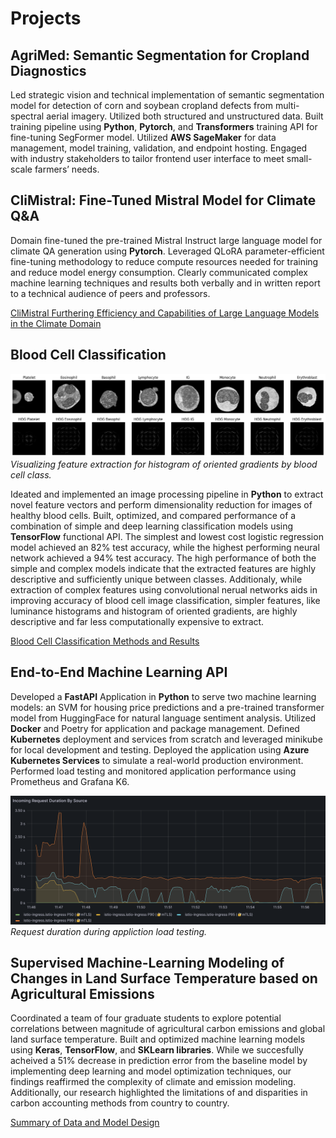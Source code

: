 # Projects

## AgriMed: Semantic Segmentation for Cropland Diagnostics

Led strategic vision and technical implementation of semantic segmentation model for detection of corn and soybean cropland defects from multi-spectral aerial imagery. Utilized both structured and unstructured data. Built training pipeline using **Python**, **Pytorch**, and **Transformers** training API for fine-tuning SegFormer model. Utilized **AWS SageMaker** for data management, model training, validation, and endpoint hosting. Engaged with industry stakeholders to tailor frontend user interface to meet small-scale farmers’ needs.


## CliMistral: Fine-Tuned Mistral Model for Climate Q&A

Domain fine-tuned the pre-trained Mistral Instruct large language model for climate QA generation using **Pytorch**. Leveraged QLoRA parameter-efficient fine-tuning methodology to reduce compute resources needed for training and reduce model energy consumption. Clearly communicated complex machine learning techniques and results both verbally and in written report to a technical audience of peers and professors.

[CliMistral Furthering Efficiency and Capabilities of Large Language Models in the Climate Domain](climistral.pdf)


## Blood Cell Classification
![Histogram of Oriented Gradient Feature Extraction By Class](/imgs/hog_example.png)
*Visualizing feature extraction for histogram of oriented gradients by blood cell class.*


Ideated and implemented an image processing pipeline in **Python** to extract novel feature vectors and perform dimensionality reduction for images of healthy blood cells. Built, optimized, and compared performance of a combination of simple and deep learning classification models using **TensorFlow** functional API. The simplest and lowest cost logistic regression model achieved an 82% test accuracy, while the highest performing neural network achieved a 94% test accuracy. The high performance of both the simple and complex models indicate that the extracted features are highly descriptive and sufficiently unique between classes. Additionaly, while extraction of complex features using convolutional nerual networks aids in improving accuracy of blood cell image classification, simpler features, like luminance histograms and histogram of oriented gradients, are highly descriptive and far less computationally expensive to extract. 

[Blood Cell Classification Methods and Results](blood_cell_classification.pdf)

## End-to-End Machine Learning API
Developed a **FastAPI** Application in **Python** to serve two machine learning models: an SVM for housing price predictions and a pre-trained transformer model from HuggingFace for natural language sentiment analysis. Utilized **Docker** and Poetry for application and package management. Defined **Kubernetes** deployment and services from scratch and leveraged minikube for local development and testing. Deployed the application using **Azure Kubernetes Services** to simulate a real-world production environment. Performed load testing and monitored application performance using Prometheus and Grafana K6.  

![Incoming Request Duration During Load Testing](/imgs/request_dur_project.png)
*Request duration during appliction load testing.*


## Supervised Machine-Learning Modeling of Changes in Land Surface Temperature based on Agricultural Emissions
Coordinated a team of four graduate students to explore potential correlations between magnitude of agricultural carbon emissions and global land surface temperature. Built and optimized machine learning models using **Keras**, **TensorFlow**, and **SKLearn libraries**. While we succesfully acheived a 51% decrease in prediction error from the baseline model by implementing deep learning and model optimization techniques, our findings reaffirmed the complexity of climate and emission modeling. Additionally, our research highlighted the limitations of and disparities in carbon accounting methods from country to country. 

[Summary of Data and Model Design](ag_emissions.pdf)
